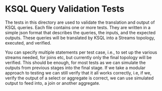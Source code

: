 # KSQL Query Validation Tests

The tests in this directory are used to validate the translation and output of KSQL queries. Each
file contains one or more tests. They are written in a simple json format that describes the queries,
the inputs, and the expected outputs. These queries will be translated by KSQL into a Streams
topology, executed, and verified.

You can specify multiple statements per test case, i.e., to set up the various streams needed,
for joins etc, but currently only the final topology will be verified. This should be enough,
for most tests as we can simulate the outputs from previous stages into the final stage. If we
take a modular approach to testing we can still verify that it all works correctly, i.e, if we,
verify the output of a select or aggregate is correct, we can use simulated output to feed into,
a join or another aggregate.